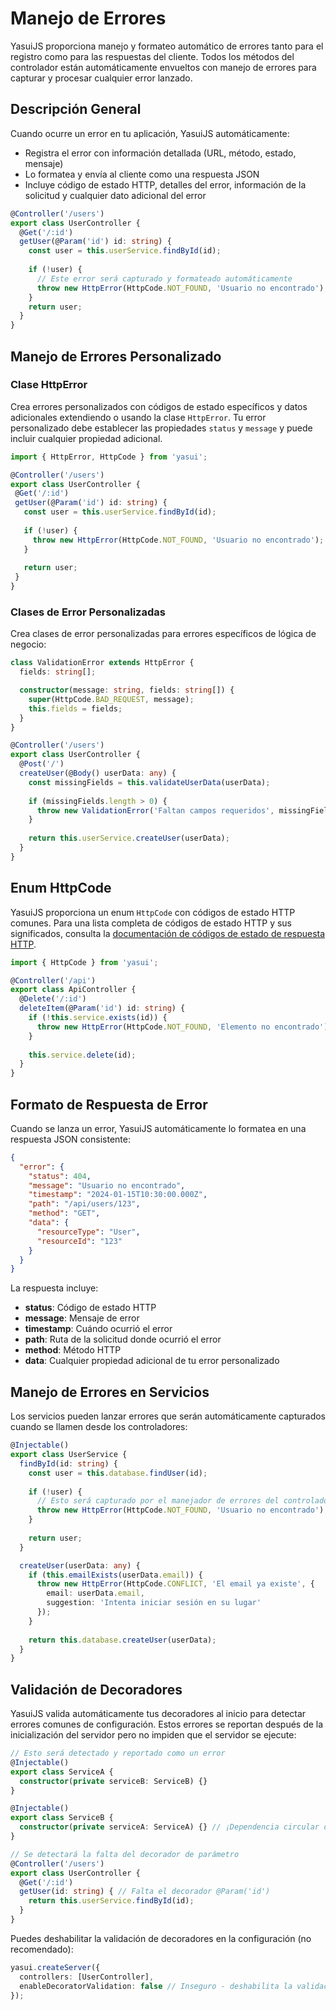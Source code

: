 # Manejo de Errores

YasuiJS proporciona manejo y formateo automático de errores tanto para el registro como para las respuestas del cliente. Todos los métodos del controlador están automáticamente envueltos con manejo de errores para capturar y procesar cualquier error lanzado.

## Descripción General

Cuando ocurre un error en tu aplicación, YasuiJS automáticamente:
- Registra el error con información detallada (URL, método, estado, mensaje)
- Lo formatea y envía al cliente como una respuesta JSON
- Incluye código de estado HTTP, detalles del error, información de la solicitud y cualquier dato adicional del error

```typescript
@Controller('/users')
export class UserController {
  @Get('/:id')
  getUser(@Param('id') id: string) {
    const user = this.userService.findById(id);
    
    if (!user) {
      // Este error será capturado y formateado automáticamente
      throw new HttpError(HttpCode.NOT_FOUND, 'Usuario no encontrado');
    }
    return user;
  }
}
```

## Manejo de Errores Personalizado

### Clase HttpError

Crea errores personalizados con códigos de estado específicos y datos adicionales extendiendo o usando la clase `HttpError`. Tu error personalizado debe establecer las propiedades `status` y `message` y puede incluir cualquier propiedad adicional.

```typescript
import { HttpError, HttpCode } from 'yasui';

@Controller('/users')
export class UserController {
 @Get('/:id')
 getUser(@Param('id') id: string) {
   const user = this.userService.findById(id);
   
   if (!user) {
     throw new HttpError(HttpCode.NOT_FOUND, 'Usuario no encontrado');
   }
   
   return user;
 }
}
```

### Clases de Error Personalizadas

Crea clases de error personalizadas para errores específicos de lógica de negocio:

```typescript
class ValidationError extends HttpError {
  fields: string[];

  constructor(message: string, fields: string[]) {
    super(HttpCode.BAD_REQUEST, message);
    this.fields = fields;
  }
}

@Controller('/users')
export class UserController {
  @Post('/')
  createUser(@Body() userData: any) {
    const missingFields = this.validateUserData(userData);
    
    if (missingFields.length > 0) {
      throw new ValidationError('Faltan campos requeridos', missingFields);
    }
    
    return this.userService.createUser(userData);
  }
}
```

## Enum HttpCode

YasuiJS proporciona un enum `HttpCode` con códigos de estado HTTP comunes. Para una lista completa de códigos de estado HTTP y sus significados, consulta la [documentación de códigos de estado de respuesta HTTP](https://developer.mozilla.org/en-US/docs/Web/HTTP/Status).

```typescript
import { HttpCode } from 'yasui';

@Controller('/api')
export class ApiController {
  @Delete('/:id')
  deleteItem(@Param('id') id: string) {
    if (!this.service.exists(id)) {
      throw new HttpError(HttpCode.NOT_FOUND, 'Elemento no encontrado');
    }
    
    this.service.delete(id);
  }
}
```

## Formato de Respuesta de Error

Cuando se lanza un error, YasuiJS automáticamente lo formatea en una respuesta JSON consistente:

```json
{
  "error": {
    "status": 404,
    "message": "Usuario no encontrado",
    "timestamp": "2024-01-15T10:30:00.000Z",
    "path": "/api/users/123",
    "method": "GET",
    "data": {
      "resourceType": "User",
      "resourceId": "123"
    }
  }
}
```

La respuesta incluye:
- **status**: Código de estado HTTP
- **message**: Mensaje de error
- **timestamp**: Cuándo ocurrió el error
- **path**: Ruta de la solicitud donde ocurrió el error
- **method**: Método HTTP
- **data**: Cualquier propiedad adicional de tu error personalizado

## Manejo de Errores en Servicios

Los servicios pueden lanzar errores que serán automáticamente capturados cuando se llamen desde los controladores:

```typescript
@Injectable()
export class UserService {
  findById(id: string) {
    const user = this.database.findUser(id);
    
    if (!user) {
      // Esto será capturado por el manejador de errores del controlador
      throw new HttpError(HttpCode.NOT_FOUND, 'Usuario no encontrado');
    }
    
    return user;
  }

  createUser(userData: any) {
    if (this.emailExists(userData.email)) {
      throw new HttpError(HttpCode.CONFLICT, 'El email ya existe', {
        email: userData.email,
        suggestion: 'Intenta iniciar sesión en su lugar'
      });
    }
    
    return this.database.createUser(userData);
  }
}
```

## Validación de Decoradores

YasuiJS valida automáticamente tus decoradores al inicio para detectar errores comunes de configuración. Estos errores se reportan después de la inicialización del servidor pero no impiden que el servidor se ejecute:

```typescript
// Esto será detectado y reportado como un error
@Injectable()
export class ServiceA {
  constructor(private serviceB: ServiceB) {}
}

@Injectable()
export class ServiceB {
  constructor(private serviceA: ServiceA) {} // ¡Dependencia circular detectada!
}

// Se detectará la falta del decorador de parámetro
@Controller('/users')
export class UserController {
  @Get('/:id')
  getUser(id: string) { // Falta el decorador @Param('id')
    return this.userService.findById(id);
  }
}
```

Puedes deshabilitar la validación de decoradores en la configuración (no recomendado):

```typescript
yasui.createServer({
  controllers: [UserController],
  enableDecoratorValidation: false // Inseguro - deshabilita la validación
});
```